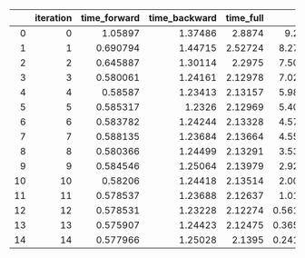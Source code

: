 |    |   iteration |   time_forward |   time_backward |   time_full |     loss | device   | is_warmup   | model_size   |   memory_allocated |
|---:|------------:|---------------:|----------------:|------------:|---------:|:---------|:------------|:-------------|-------------------:|
|  0 |           0 |       1.05897  |         1.37486 |     2.8874  | 9.2873   | cpu      | True        | small        |                  0 |
|  1 |           1 |       0.690794 |         1.44715 |     2.52724 | 8.27428  | cpu      | True        | small        |                  0 |
|  2 |           2 |       0.645887 |         1.30114 |     2.2975  | 7.50409  | cpu      | True        | small        |                  0 |
|  3 |           3 |       0.580061 |         1.24161 |     2.12978 | 7.02053  | cpu      | True        | small        |                  0 |
|  4 |           4 |       0.58587  |         1.23413 |     2.13157 | 5.98734  | cpu      | True        | small        |                  0 |
|  5 |           5 |       0.585317 |         1.2326  |     2.12969 | 5.40706  | cpu      | False       | small        |                  0 |
|  6 |           6 |       0.583782 |         1.24244 |     2.13328 | 4.57135  | cpu      | False       | small        |                  0 |
|  7 |           7 |       0.588135 |         1.23684 |     2.13664 | 4.55366  | cpu      | False       | small        |                  0 |
|  8 |           8 |       0.580366 |         1.24499 |     2.13291 | 3.53686  | cpu      | False       | small        |                  0 |
|  9 |           9 |       0.584546 |         1.25064 |     2.13979 | 2.92798  | cpu      | False       | small        |                  0 |
| 10 |          10 |       0.58206  |         1.24418 |     2.13514 | 2.00751  | cpu      | False       | small        |                  0 |
| 11 |          11 |       0.578537 |         1.23688 |     2.12637 | 1.01381  | cpu      | False       | small        |                  0 |
| 12 |          12 |       0.578531 |         1.23228 |     2.12274 | 0.561648 | cpu      | False       | small        |                  0 |
| 13 |          13 |       0.575907 |         1.24423 |     2.12475 | 0.365091 | cpu      | False       | small        |                  0 |
| 14 |          14 |       0.577966 |         1.25028 |     2.1395  | 0.241343 | cpu      | False       | small        |                  0 |